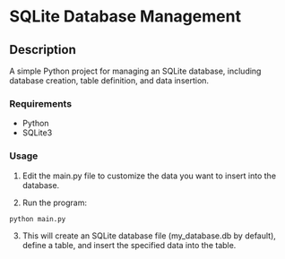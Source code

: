 # SQLite Database Management

## Description

A simple Python project for managing an SQLite database, including database creation, table definition, and data insertion.


### Requirements
- Python
- SQLite3

### Usage

1. Edit the main.py file to customize the data you want to insert into the database.

2. Run the program:
```bash
python main.py
```


3. This will create an SQLite database file (my_database.db by default), define a table, and insert the specified data into the table.

